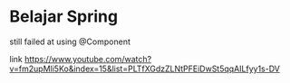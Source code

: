 # Belajar Spring

still failed at using @Component

link https://www.youtube.com/watch?v=fm2upMli5Ko&index=15&list=PLTfXGdzZLNtPFEiDwSt5qqAILfyy1s-DV